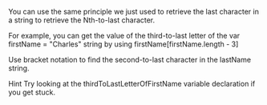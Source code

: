 You can use the same principle we just used to retrieve the last character in a string to retrieve the Nth-to-last character.

For example, you can get the value of the third-to-last letter of the var firstName = "Charles" string by using firstName[firstName.length - 3]


Use bracket notation to find the second-to-last character in the lastName string.

Hint
Try looking at the thirdToLastLetterOfFirstName variable declaration if you get stuck.
